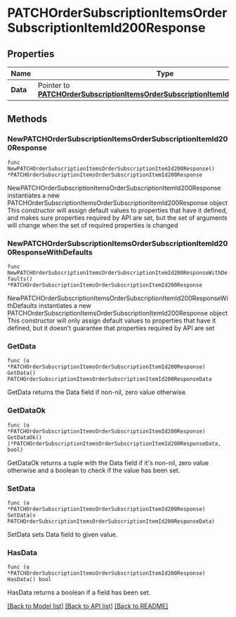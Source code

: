 # PATCHOrderSubscriptionItemsOrderSubscriptionItemId200Response

## Properties

Name | Type | Description | Notes
------------ | ------------- | ------------- | -------------
**Data** | Pointer to [**PATCHOrderSubscriptionItemsOrderSubscriptionItemId200ResponseData**](PATCHOrderSubscriptionItemsOrderSubscriptionItemId200ResponseData.md) |  | [optional] 

## Methods

### NewPATCHOrderSubscriptionItemsOrderSubscriptionItemId200Response

`func NewPATCHOrderSubscriptionItemsOrderSubscriptionItemId200Response() *PATCHOrderSubscriptionItemsOrderSubscriptionItemId200Response`

NewPATCHOrderSubscriptionItemsOrderSubscriptionItemId200Response instantiates a new PATCHOrderSubscriptionItemsOrderSubscriptionItemId200Response object
This constructor will assign default values to properties that have it defined,
and makes sure properties required by API are set, but the set of arguments
will change when the set of required properties is changed

### NewPATCHOrderSubscriptionItemsOrderSubscriptionItemId200ResponseWithDefaults

`func NewPATCHOrderSubscriptionItemsOrderSubscriptionItemId200ResponseWithDefaults() *PATCHOrderSubscriptionItemsOrderSubscriptionItemId200Response`

NewPATCHOrderSubscriptionItemsOrderSubscriptionItemId200ResponseWithDefaults instantiates a new PATCHOrderSubscriptionItemsOrderSubscriptionItemId200Response object
This constructor will only assign default values to properties that have it defined,
but it doesn't guarantee that properties required by API are set

### GetData

`func (o *PATCHOrderSubscriptionItemsOrderSubscriptionItemId200Response) GetData() PATCHOrderSubscriptionItemsOrderSubscriptionItemId200ResponseData`

GetData returns the Data field if non-nil, zero value otherwise.

### GetDataOk

`func (o *PATCHOrderSubscriptionItemsOrderSubscriptionItemId200Response) GetDataOk() (*PATCHOrderSubscriptionItemsOrderSubscriptionItemId200ResponseData, bool)`

GetDataOk returns a tuple with the Data field if it's non-nil, zero value otherwise
and a boolean to check if the value has been set.

### SetData

`func (o *PATCHOrderSubscriptionItemsOrderSubscriptionItemId200Response) SetData(v PATCHOrderSubscriptionItemsOrderSubscriptionItemId200ResponseData)`

SetData sets Data field to given value.

### HasData

`func (o *PATCHOrderSubscriptionItemsOrderSubscriptionItemId200Response) HasData() bool`

HasData returns a boolean if a field has been set.


[[Back to Model list]](../README.md#documentation-for-models) [[Back to API list]](../README.md#documentation-for-api-endpoints) [[Back to README]](../README.md)


